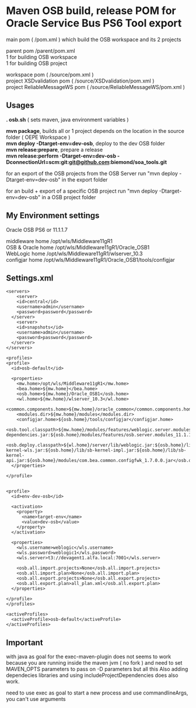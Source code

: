 Maven OSB build, release POM for Oracle Service Bus PS6 Tool export
===================================================================

main pom ( /pom.xml ) which build the OSB workspace and its 2 projects
 
parent pom /parent/pom.xml   
1 for building OSB workspace  
1 for building OSB project  

workspace pom ( /source/pom.xml )  
project XSDvalidation pom ( /source/XSDvalidation/pom.xml )  
project ReliableMessageWS pom ( /source/ReliableMessageWS/pom.xml )  


Usages
-----

__. osb.sh__  ( sets maven, java environment variables )

__mvn package__, builds all or 1 project depends on the location in the source folder ( OEPE Workspace )  
__mvn deploy -Dtarget-env=dev-osb__, deploy to the dev OSB folder  
__mvn release:prepare__, prepare a release  
__mvn release:perform -Dtarget-env=dev-osb -DconnectionUrl=scm:git:git@github.com:biemond/soa_tools.git__  


for an export of the OSB projects from the OSB Server run "mvn deploy -Dtarget-env=dev-osb" in the export folder

for an build + export of a specific OSB project run "mvn deploy -Dtarget-env=dev-osb" in a OSB project folder

My Environment settings
-----------------------

Oracle OSB PS6 or 11.1.1.7

middleware home   /opt/wls/Middleware11gR1  
OSB & Oracle home /opt/wls/Middleware11gR1/Oracle_OSB1  
WebLogic home     /opt/wls/Middleware11gR1/wlserver_10.3  
configjar home    /opt/wls/Middleware11gR1/Oracle_OSB1/tools/configjar 


Settings.xml
------------
    <servers>
    	<server>
        <id>central</id>
        <username>admin</username>
        <password>password</password>
      </server>
    	<server>
        <id>snapshots</id>
        <username>admin</username>
        <password>password</password>
      </server>
    </servers>

    <profiles>
    <profile>
      <id>osb-default</id>

      <properties>
        <mw.home>/opt/wls/Middleware11gR1</mw.home>
        <bea.home>${mw.home}</bea.home>
        <osb.home>${mw.home}/Oracle_OSB1</osb.home>        
        <wl.home>${mw.home}/wlserver_10.3</wl.home>
        <common.components.home>${mw.home}/oracle_common</common.components.home>
        <modules.dir>${mw.home}/modules</modules.dir>
        <configjar.home>${osb.home}/tools/configjar</configjar.home>
				<osb.tool.classpath>${mw.home}/modules/features/weblogic.server.modules_10.3.6.0.jar:${wl.home}/server/lib/weblogic.jar:${common.components.home}/modules/oracle.http_client_11.1.1.jar:${common.components.home}/modules/oracle.xdk_11.1.0/xmlparserv2.jar:${common.components.home}/modules/oracle.webservices_11.1.1/orawsdl.jar:${common.components.home}/modules/oracle.wsm.common_11.1.1/wsm-dependencies.jar:${osb.home}/modules/features/osb.server.modules_11.1.1.7.jar:${osb.home}/soa/modules/oracle.soa.common.adapters_11.1.1/oracle.soa.common.adapters.jar:${osb.home}/lib/external/log4j_1.2.8.jar:${osb.home}/lib/alsb.jar:${configjar.home}/configjar.jar:${configjar.home}/L10N</osb.tool.classpath>	
				<osb.deploy.classpath>${wl.home}/server/lib/weblogic.jar:${osb.home}/lib/alsb.jar:${osb.home}/lib/sb-kernel-wls.jar:${osb.home}/lib/sb-kernel-impl.jar:${osb.home}/lib/sb-kernel-api.jar:${osb.home}/modules/com.bea.common.configfwk_1.7.0.0.jar</osb.deploy.classpath>	
      </properties>

    </profile>


    <profile>
      <id>env-dev-osb</id>

      <activation>
        <property>
          <name>target-env</name>
          <value>dev-osb</value>
        </property>
      </activation>

      <properties>
        <wls.username>weblogic</wls.username>
        <wls.password>weblogic1</wls.password>
        <wls.server>t3://devagent1.alfa.local:7001</wls.server>

        <osb.all.import.projects>None</osb.all.import.projects>
        <osb.all.import.plan>None</osb.all.import.plan>
        <osb.all.export.projects>None</osb.all.export.projects>
        <osb.all.export.plan>all_plan.xml</osb.all.export.plan>
      </properties>

    </profile>
    </profiles>
  
    <activeProfiles>
      <activeProfile>osb-default</activeProfile>
    </activeProfiles>
  


Important
---------
with java as goal for the exec-maven-plugin does not seems to work because you are running inside 
the maven jvm ( no fork ) and need to set MAVEN_OPTS parameters to pass on -D parameters but all this
Also adding dependecies libraries and using includeProjectDependencies does also work.

need to use exec as goal to start a new process and use commandlineArgs, you can't use arguments
